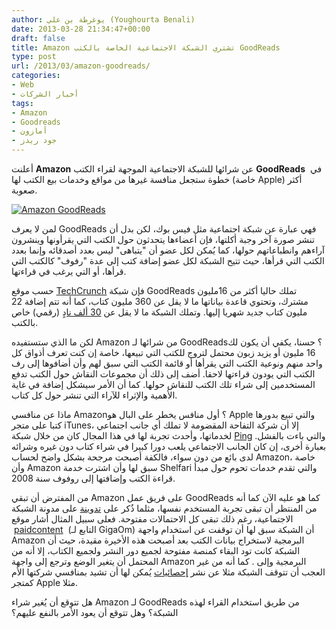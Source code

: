 ```yaml
---
author: يوغرطة بن علي (Youghourta Benali)
date: 2013-03-28 21:34:47+00:00
draft: false
title: Amazon تشتري الشبكة الاجتماعية الخاصة بالكتب GoodReads
type: post
url: /2013/03/amazon-goodreads/
categories:
- Web
- أخبار الشركات
tags:
- Amazon
- Goodreads
- أمازون
- جود ريدز
---
```


أعلنت **Amazon** عن شرائها للشبكة الاجتماعية الموجهة لقراء الكتب **GoodReads**  في خطوة ستجعل منافسة غيرها من مواقع وخدمات بيع الكتب لها (خاصة Apple) أكثر صعوبة.




[![Amazon GoodReads](https://www.it-scoop.com/wp-content/uploads/2013/03/amazon-goodreads.png)
](https://www.it-scoop.com/wp-content/uploads/2013/03/amazon-goodreads.png)




لمن لا يعرف GoodReads فهي عبارة عن شبكة اجتماعية مثل فيس بوك، لكن بدل أن تنشر صورة آخر وجبة أكلتها، فإن أعضاءها يتحدثون حول الكتب التي يقرأونها وينشرون آراءهم وانطباعاتهم حولها، كما يُمكن لكل عضو أن "يتباهى" ليس بعدد أصدقائه وإنما بعدد الكتب التي قرأها، حيث تتيح الشبكة لكل عضو إضافة كتب إلى عدة "رفوف" كالكتب التي قرأها، أو التي يرغب في قراءتها.




حسب موقع [TechCrunch](http://techcrunch.com/2013/03/28/amazon-acquires-social-reading-site-goodreads/) فإن شبكة GoodReads تملك حاليا أكثر من 16مليون مشترك، وتحتوي قاعدة بياناتها ما لا يقل عن 360 مليون كتاب، كما أنه تتم إضافة 22 مليون كتاب جديد شهريا إليها. وتملك الشبكة ما لا يقل عن [30 ألف نادٍ](http://www.foxbusiness.com/technology/2013/03/28/amazon-to-buy-review-site-goodreads/) (رقمي) خاص بالكتب.




لكن ما الذي ستستفيده Amazon من شرائها لـ GoodReads؟ حسنا، يكفي أن يكون لك 16 مليون أو يزيد زبون محتمل لتروج للكتب التي تبيعها، خاصة إن كنت تعرف أذواق كل واحد منهم ونوعية الكتب التي يقرأها أو قائمة الكتب التي سبق لهم وأن أضافوها إلى رف الكتب التي يودون قراءتها لاحقا. أضف إلى ذلك أن مجموعات النقاش حول الكتب تدفع المستخدمين إلى شراء تلك الكتب للنقاش حولها. كما أن الأمر سيشكل إضافة في غاية الأهمية والإثراء للآراء التي تنشر حول كل كتاب.




ماذا عن منافسي Amazon؟ أول منافس يخطر على البال هو Apple والتي تبيع بدورها كتبا على متجر iTunes، إلا أن شركة التفاحة المقضومة لا تملك أي جانب اجتماعي لخدماتها، وأحدث تجربة لها في هذا المجال كان من خلال شبكة [Ping](https://www.it-scoop.com/2010/09/ping-users-top-one-million-48-hours/) والتي باءت بالفشل. بعبارة أخرى، إن كان الجانب الاجتماعي يلعب دورا كبيرا في شراء كتاب دون غيره وشرائه لدى بائع من دون سواء، فالكفة أصبحت مرجحة بشكل واضح لحساب Amazon، خاصة وأن Amazon سبق لها وأن اشترت خدمة Shelfari والتي تقدم خدمات تحوم حول مبدأ قراءة الكتب وإضافتها إلى روفوف سنة 2008.




من المفترض أن تبقي Amazon على فريق عمل GoodReads كما هو عليه الآن كما أنه من المنتظر أن تبقى تجربة المستخدم نفسها، مثلما ذُكر على [تدوينة](http://www.goodreads.com/topic/show/1267617-exciting-news-we-re-joining-the-amazon-family?auto_login_attempted=true) على مدونة الشبكة الاجتماعية، رغم ذلك تبقى كل الاحتمالات مفتوحة. فعلى سبيل المثال أشار موقع  [paidcontent](http://paidcontent.org/2013/03/28/amazon-acquires-book-based-social-network-goodreads/)  (التابع لـ GigaOm) أن الشبكة سبق لها أن توقفت عن استخدام واجهة Amazon البرمجية لاستخراج بيانات الكتب بعد أصبحت هذه الأخيرة مقيدة، حيث أن الشبكة كانت تود البقاء كمنصة مفتوحة لجميع دور النشر ولجميع الكتاب، إلا أنه من المحتمل أن يتغير الوضع وترجع إلى واجهة Amazon البرمجية وإلى . كما أنه من غير العجب أن تتوقف الشبكة مثلا عن نشر [إحصائيات](http://www.goodreads.com/blog/show/410-what-s-going-on-with-readers-today-goodreads-finds-out) يُمكن لها أن تشيد بمنافسي شركتها الأم كمتجر Apple مثلا.




هل تتوقع أن يُغير شراء Amazon لـ GoodReads من طريق استخدام القراء لهذه الشبكة؟ وهل تتوقع أن يعود الأمر بالنفع عليهم؟
